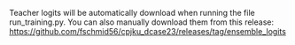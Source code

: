 Teacher logits will be automatically download when running the file run_training.py. You can also manually download
them from this release: https://github.com/fschmid56/cpjku_dcase23/releases/tag/ensemble_logits 